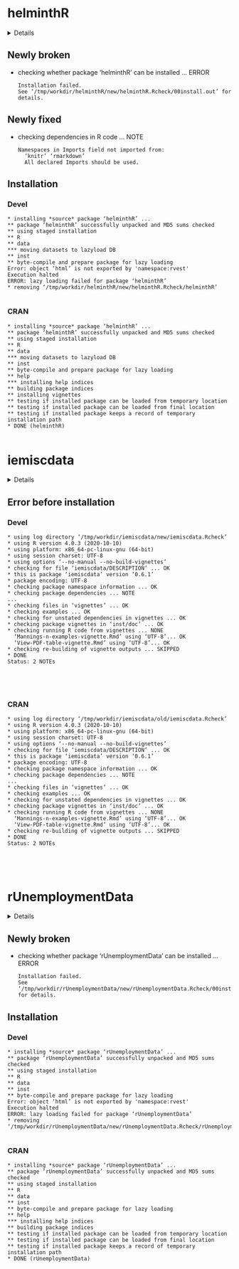 # helminthR

<details>

* Version: 1.0.7
* GitHub: https://github.com/rOpenSci/helminthR
* Source code: https://github.com/cran/helminthR
* Date/Publication: 2019-02-03 16:33:14 UTC
* Number of recursive dependencies: 56

Run `cloud_details(, "helminthR")` for more info

</details>

## Newly broken

*   checking whether package ‘helminthR’ can be installed ... ERROR
    ```
    Installation failed.
    See ‘/tmp/workdir/helminthR/new/helminthR.Rcheck/00install.out’ for details.
    ```

## Newly fixed

*   checking dependencies in R code ... NOTE
    ```
    Namespaces in Imports field not imported from:
      ‘knitr’ ‘rmarkdown’
      All declared Imports should be used.
    ```

## Installation

### Devel

```
* installing *source* package ‘helminthR’ ...
** package ‘helminthR’ successfully unpacked and MD5 sums checked
** using staged installation
** R
** data
*** moving datasets to lazyload DB
** inst
** byte-compile and prepare package for lazy loading
Error: object ‘html’ is not exported by 'namespace:rvest'
Execution halted
ERROR: lazy loading failed for package ‘helminthR’
* removing ‘/tmp/workdir/helminthR/new/helminthR.Rcheck/helminthR’


```
### CRAN

```
* installing *source* package ‘helminthR’ ...
** package ‘helminthR’ successfully unpacked and MD5 sums checked
** using staged installation
** R
** data
*** moving datasets to lazyload DB
** inst
** byte-compile and prepare package for lazy loading
** help
*** installing help indices
** building package indices
** installing vignettes
** testing if installed package can be loaded from temporary location
** testing if installed package can be loaded from final location
** testing if installed package keeps a record of temporary installation path
* DONE (helminthR)


```
# iemiscdata

<details>

* Version: 0.6.1
* GitHub: NA
* Source code: https://github.com/cran/iemiscdata
* Date/Publication: 2016-07-22 18:53:04
* Number of recursive dependencies: 135

Run `cloud_details(, "iemiscdata")` for more info

</details>

## Error before installation

### Devel

```
* using log directory ‘/tmp/workdir/iemiscdata/new/iemiscdata.Rcheck’
* using R version 4.0.3 (2020-10-10)
* using platform: x86_64-pc-linux-gnu (64-bit)
* using session charset: UTF-8
* using options ‘--no-manual --no-build-vignettes’
* checking for file ‘iemiscdata/DESCRIPTION’ ... OK
* this is package ‘iemiscdata’ version ‘0.6.1’
* package encoding: UTF-8
* checking package namespace information ... OK
* checking package dependencies ... NOTE
...
* checking files in ‘vignettes’ ... OK
* checking examples ... OK
* checking for unstated dependencies in vignettes ... OK
* checking package vignettes in ‘inst/doc’ ... OK
* checking running R code from vignettes ... NONE
  ‘Mannings-n-examples-vignette.Rmd’ using ‘UTF-8’... OK
  ‘View-PDF-table-vignette.Rmd’ using ‘UTF-8’... OK
* checking re-building of vignette outputs ... SKIPPED
* DONE
Status: 2 NOTEs





```
### CRAN

```
* using log directory ‘/tmp/workdir/iemiscdata/old/iemiscdata.Rcheck’
* using R version 4.0.3 (2020-10-10)
* using platform: x86_64-pc-linux-gnu (64-bit)
* using session charset: UTF-8
* using options ‘--no-manual --no-build-vignettes’
* checking for file ‘iemiscdata/DESCRIPTION’ ... OK
* this is package ‘iemiscdata’ version ‘0.6.1’
* package encoding: UTF-8
* checking package namespace information ... OK
* checking package dependencies ... NOTE
...
* checking files in ‘vignettes’ ... OK
* checking examples ... OK
* checking for unstated dependencies in vignettes ... OK
* checking package vignettes in ‘inst/doc’ ... OK
* checking running R code from vignettes ... NONE
  ‘Mannings-n-examples-vignette.Rmd’ using ‘UTF-8’... OK
  ‘View-PDF-table-vignette.Rmd’ using ‘UTF-8’... OK
* checking re-building of vignette outputs ... SKIPPED
* DONE
Status: 2 NOTEs





```
# rUnemploymentData

<details>

* Version: 1.1.0
* GitHub: NA
* Source code: https://github.com/cran/rUnemploymentData
* Date/Publication: 2017-01-19 18:15:41
* Number of recursive dependencies: 120

Run `cloud_details(, "rUnemploymentData")` for more info

</details>

## Newly broken

*   checking whether package ‘rUnemploymentData’ can be installed ... ERROR
    ```
    Installation failed.
    See ‘/tmp/workdir/rUnemploymentData/new/rUnemploymentData.Rcheck/00install.out’ for details.
    ```

## Installation

### Devel

```
* installing *source* package ‘rUnemploymentData’ ...
** package ‘rUnemploymentData’ successfully unpacked and MD5 sums checked
** using staged installation
** R
** data
** inst
** byte-compile and prepare package for lazy loading
Error: object ‘html’ is not exported by 'namespace:rvest'
Execution halted
ERROR: lazy loading failed for package ‘rUnemploymentData’
* removing ‘/tmp/workdir/rUnemploymentData/new/rUnemploymentData.Rcheck/rUnemploymentData’


```
### CRAN

```
* installing *source* package ‘rUnemploymentData’ ...
** package ‘rUnemploymentData’ successfully unpacked and MD5 sums checked
** using staged installation
** R
** data
** inst
** byte-compile and prepare package for lazy loading
** help
*** installing help indices
** building package indices
** testing if installed package can be loaded from temporary location
** testing if installed package can be loaded from final location
** testing if installed package keeps a record of temporary installation path
* DONE (rUnemploymentData)


```
